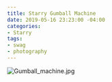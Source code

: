 ```yaml
---
title: Starry Gumball Machine
date: 2019-05-16 23:23:00 -04:00
categories:
- Starry
tags:
- swag
- photography
---
```


![Gumball_machine.jpg](/uploads/Gumball_machine.jpg)